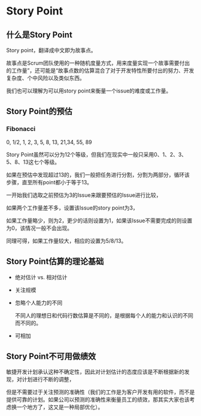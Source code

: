 # Story Point

## 什么是Story Point

Story point，翻译成中文即为故事点。 

故事点是Scrum团队使用的一种随机度量方式，用来度量实现一个故事需要付出的工作量”，还可能是“故事点数的估算混合了对于开发特性所要付出的努力、开发复杂度、个中风险以及类似东西。 

我们也可以理解为可以用story point来衡量一个issue的难度或工作量。

## Story Point的预估

### Fibonacci

0, 1/2, 1, 2, 3, 5, 8, 13, 21,34, 55, 89

Story Point虽然可以分为12个等级，但我们在现实中一般只采用0、1、2、3、5、8、13这七个等级。

如果在预估中发现超过13的，我们一般把任务进行分割，分割为两部分，循环该步骤，直至所有point都小于等于13。

一开始我们选取之前预估为3的Issue来跟要预估的Issue进行比较，

如果两个工作量差不多，设置该Issue的story point为3，

如果工作量略少，则为2，更少的话则设置为1，如果该Issue不需要完成的则设置为0，该情况一般不会出现。 

同理可得，如果工作量较大，相应的设置为5/8/13。

## Story Point估算的理论基础

- 绝对估计 vs. 相对估计

- 关注规模

- 忽略个人能力的不同

	不同人的理想日和代码行数估算是不同的，是根据每个人的能力和认识的不同而不同的。

- 可相加

## Story Point不可用做绩效

敏捷开发计划承认这种不确定性，因此对计划估计的态度应该是不断根据新的发现，对计划进行不断的调整，

但是不需要过于关注预测的准确性（我们的工作是为客户开发有用的软件，而不是提供可靠的计划。如果公司以预测的准确性来衡量员工的绩效，那其实大家也该考虑换一个地方了，这又是一种局部优化）。